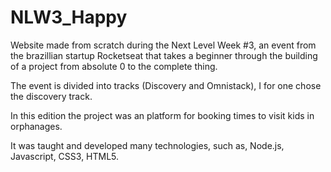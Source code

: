 # NLW3_Happy

Website made from scratch during the Next Level Week #3, an event from the brazillian startup Rocketseat that takes a beginner through the building of a project from absolute 0
to the complete thing.

The event is divided into tracks (Discovery and Omnistack), I for one chose the discovery track.

In this edition the project was an platform for booking times to visit kids in orphanages.

It was taught and developed many technologies, such as, Node.js, Javascript, CSS3, HTML5.

